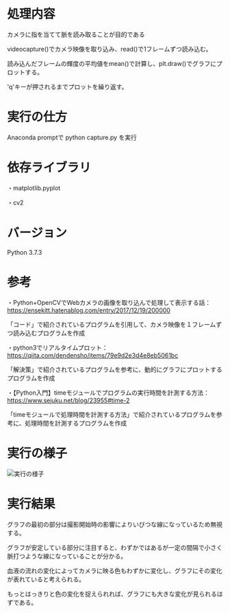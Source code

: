 # 処理内容

カメラに指を当てて脈を読み取ることが目的である

videocapture()でカメラ映像を取り込み、read()で1フレームずつ読み込む。

読み込んだフレームの輝度の平均値をmean()で計算し、plt.draw()でグラフにプロットする。

'q'キーが押されるまでプロットを繰り返す。

# 実行の仕方

Anaconda promptで python capture.py を実行

# 依存ライブラリ

・matplotlib.pyplot

・cv2

# バージョン

Python 3.7.3

# 参考

・Python+OpenCVでWebカメラの画像を取り込んで処理して表示する話：https://ensekitt.hatenablog.com/entry/2017/12/19/200000

「コード」で紹介されているプログラムを引用して、カメラ映像を１フレームずつ読み込むプログラムを作成

・python3でリアルタイムプロット：https://qiita.com/dendensho/items/79e9d2e3d4e8eb5061bc

「解決策」で紹介されているプログラムを参考に、動的にグラフにプロットするプログラムを作成

・【Python入門】timeモジュールでプログラムの実行時間を計測する方法：https://www.sejuku.net/blog/23955#time-2

「timeモジュールで処理時間を計測する方法」で紹介されているプログラムを参考に、処理時間を計測するプログラムを作成

# 実行の様子

![実行の様子](https://github.com/gucci-999/digital/blob/master/capture.gif)

# 実行結果

グラフの最初の部分は撮影開始時の影響によりいびつな線になっているため無視する。

グラフが安定している部分に注目すると、わずかではあるが一定の間隔で小さく脈打つような線になっていることが分かる。

血液の流れの変化によってカメラに映る色もわずかに変化し、グラフにその変化が表れていると考えられる。

もっとはっきりと色の変化を捉えられれば、グラフにも大きな変化が見られるはずである。
